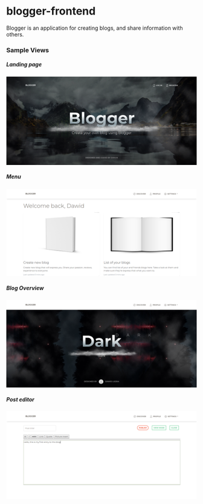 # blogger-frontend
Blogger is an application for creating blogs, and share information with others.


###  Sample Views


##### Landing page
![My image](https://github.com/Davlis/blogger-frontend/blob/master/src/assets/landing-page.png?raw=true)



##### Menu
![My image](https://github.com/Davlis/blogger-frontend/blob/master/src/assets/menu.png?raw=true)



##### Blog Overview
![My image](https://github.com/Davlis/blogger-frontend/blob/master/src/assets/blog-overview.png?raw=true)




##### Post editor
![My image](https://github.com/Davlis/blogger-frontend/blob/master/src/assets/post-edit-view.png?raw=true)


